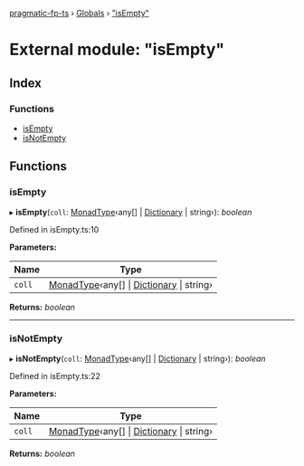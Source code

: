 [pragmatic-fp-ts](../README.md) › [Globals](../globals.md) › ["isEmpty"](_isempty_.md)

# External module: "isEmpty"

## Index

### Functions

* [isEmpty](_isempty_.md#isempty)
* [isNotEmpty](_isempty_.md#isnotempty)

## Functions

###  isEmpty

▸ **isEmpty**(`coll`: [MonadType](_types_.md#monadtype)‹any[] | [Dictionary](_types_.md#dictionary) | string›): *boolean*

Defined in isEmpty.ts:10

**Parameters:**

Name | Type |
------ | ------ |
`coll` | [MonadType](_types_.md#monadtype)‹any[] &#124; [Dictionary](_types_.md#dictionary) &#124; string› |

**Returns:** *boolean*

___

###  isNotEmpty

▸ **isNotEmpty**(`coll`: [MonadType](_types_.md#monadtype)‹any[] | [Dictionary](_types_.md#dictionary) | string›): *boolean*

Defined in isEmpty.ts:22

**Parameters:**

Name | Type |
------ | ------ |
`coll` | [MonadType](_types_.md#monadtype)‹any[] &#124; [Dictionary](_types_.md#dictionary) &#124; string› |

**Returns:** *boolean*
